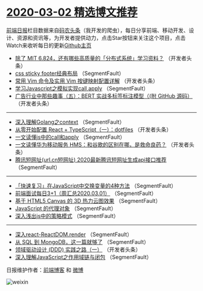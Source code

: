 # [2020-03-02 精选博文推荐](http://hao.caibaojian.com/date/2020/03/02)

[前端日报](http://caibaojian.com/c/news)栏目数据来自[码农头条](http://hao.caibaojian.com/)（我开发的爬虫），每日分享前端、移动开发、设计、资源和资讯等，为开发者提供动力，点击Star按钮来关注这个项目，点击Watch来收听每日的更新[Github主页](https://github.com/kujian/frontendDaily)
* [除了 MIT 6.824，还有哪些高质量的「分布式系统」学习资料？](http://hao.caibaojian.com/138537.html) （开发者头条）
* [css sticky footer经典布局](http://hao.caibaojian.com/138527.html) （SegmentFault）
* [常用 Vim 命令及实用 Vim 按键映射配置详解](http://hao.caibaojian.com/138538.html) （开发者头条）
* [学习Javascript之模拟实现call,apply](http://hao.caibaojian.com/138528.html) （SegmentFault）
* [广告行业中那些趣事（五）：BERT 实战多标签标注模型（(附 GitHub 源码）](http://hao.caibaojian.com/138539.html) （开发者头条）

***
* [深入理解Golang之context](http://hao.caibaojian.com/138529.html) （SegmentFault）
* [从零开始配置 React + TypeScript（一）：dotfiles](http://hao.caibaojian.com/138540.html) （开发者头条）
* [一文读懂js中的call和apply](http://hao.caibaojian.com/138530.html) （SegmentFault）
* [一文读懂华为移动服务 HMS：和谷歌的区别在哪，是救命良药？](http://hao.caibaojian.com/138541.html) （开发者头条）
* [腾讯短网址(url.cn短网址) 2020最新腾讯短网址生成api接口推荐](http://hao.caibaojian.com/138531.html) （SegmentFault）

***
* [「快速复习」在JavaScript中交换变量的4种方法](http://hao.caibaojian.com/138532.html) （SegmentFault）
* [前端面试每日3+1（周汇总2020.03.01）](http://hao.caibaojian.com/138533.html) （SegmentFault）
* [基于 HTML5 Canvas 的 3D 热力云图效果](http://hao.caibaojian.com/138523.html) （SegmentFault）
* [JavaScript 的代理对象](http://hao.caibaojian.com/138534.html) （SegmentFault）
* [深入浅出js中的策略模式](http://hao.caibaojian.com/138524.html) （SegmentFault）

***
* [深入react-ReactDOM.render](http://hao.caibaojian.com/138535.html) （SegmentFault）
* [从 SQL 到 MongoDB，这一篇就够了](http://hao.caibaojian.com/138525.html) （SegmentFault）
* [领域驱动设计 (DDD) 实践之路（一）](http://hao.caibaojian.com/138536.html) （开发者头条）
* [深入理解JavaScript之作用域链与闭包](http://hao.caibaojian.com/138526.html) （SegmentFault）

日报维护作者：[前端博客](http://caibaojian.com/) 和 [微博](http://caibaojian.com/go/weibo)

![weixin](https://user-images.githubusercontent.com/3055447/38468989-651132ac-3b80-11e8-8e6b-15122322a9d7.png)